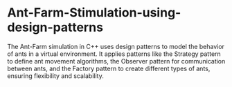 # Ant-Farm-Stimulation-using-design-patterns
The Ant-Farm simulation in C++ uses design patterns to model the behavior of ants in a virtual environment. It applies patterns like the Strategy pattern to define ant movement algorithms, the Observer pattern for communication between ants, and the Factory pattern to create different types of ants, ensuring flexibility and scalability.
